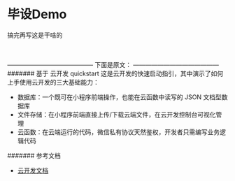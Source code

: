 # 毕设Demo

搞完再写这是干啥的


</br>
</br>
——————————————
下面是原文：
——————————————
</br>
####### 基于 云开发 quickstart 
这是云开发的快速启动指引，其中演示了如何上手使用云开发的三大基础能力：

- 数据库：一个既可在小程序前端操作，也能在云函数中读写的 JSON 文档型数据库
- 文件存储：在小程序前端直接上传/下载云端文件，在云开发控制台可视化管理
- 云函数：在云端运行的代码，微信私有协议天然鉴权，开发者只需编写业务逻辑代码

####### 参考文档

- [云开发文档](https://developers.weixin.qq.com/miniprogram/dev/wxcloud/basis/getting-started.html)

